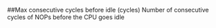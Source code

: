 ##Max consecutive cycles before idle (cycles)
Number of consecutive cycles of NOPs before the CPU goes idle